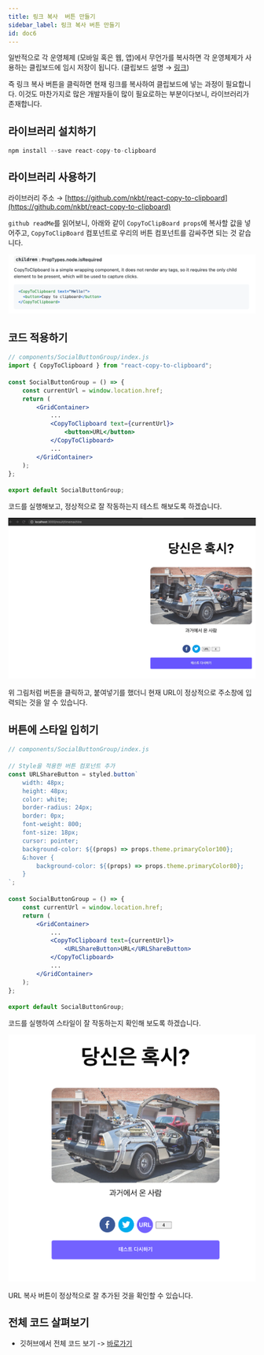 ```yaml
---
title: 링크 복사  버튼 만들기
sidebar_label: 링크 복사 버튼 만들기
id: doc6
---
```


일반적으로 각 운영체제 (모바일 혹은 웹, 앱)에서 무언가를 복사하면 각 운영체제가 사용하는 클립보드에 임시 저장이 됩니다. (클립보드 설명 → [링크](https://ko.wikipedia.org/wiki/%ED%81%B4%EB%A6%BD%EB%B3%B4%EB%93%9C))

즉 링크 복사 버튼을 클릭하면 현재 링크를 복사하여 클립보드에 넣는 과정이 필요합니다. 이것도 마찬가지로 많은 개발자들이 많이 필요로하는 부분이다보니, 라이브러리가 존재합니다.

## 라이브러리 설치하기

```jsx
npm install --save react-copy-to-clipboard
```

## 라이브러리 사용하기

라이브러리 주소 → [https://github.com/nkbt/react-copy-to-clipboard](https://github.com/nkbt/react-copy-to-clipboard)

`github readMe`를 읽어보니, 아래와 같이 `CopyToClipBoard props`에 복사할 값을 넣어주고, `CopyToClipBoard` 컴포넌트로 우리의 버튼 컴포넌트를 감싸주면 되는 것 같습니다.

![./doc6_assets/Screen_Shot_2021-03-30_at_12.34.41_AM.png](./doc6_assets/Screen_Shot_2021-03-30_at_12.34.41_AM.png)

## 코드 적용하기

```jsx
// components/SocialButtonGroup/index.js
import { CopyToClipboard } from "react-copy-to-clipboard";

const SocialButtonGroup = () => {
	const currentUrl = window.location.href;
	return (
		<GridContainer>
			...
			<CopyToClipboard text={currentUrl}>
				<button>URL</button>
			</CopyToClipboard>
			...
		</GridContainer>
	);
};

export default SocialButtonGroup;
```

코드를 실행해보고, 정상적으로 잘 작동하는지 테스트 해보도록 하겠습니다.

![./doc6_assets/Kapture_2021-03-30_at_00.41.23.gif](./doc6_assets/Kapture_2021-03-30_at_00.41.23.gif)

위 그림처럼 버튼을 클릭하고, 붙여넣기를 했더니 현재 URL이 정상적으로 주소창에 입력되는 것을 알 수 있습니다.

## 버튼에 스타일 입히기

```jsx
// components/SocialButtonGroup/index.js

// Style을 적용한 버튼 컴포넌트 추가
const URLShareButton = styled.button`
	width: 48px;
	height: 48px;
	color: white;
	border-radius: 24px;
	border: 0px;
	font-weight: 800;
	font-size: 18px;
	cursor: pointer;
	background-color: ${(props) => props.theme.primaryColor100};
	&:hover {
		background-color: ${(props) => props.theme.primaryColor80};
	}
`;

const SocialButtonGroup = () => {
	const currentUrl = window.location.href;
	return (
		<GridContainer>
			...
			<CopyToClipboard text={currentUrl}>
				<URLShareButton>URL</URLShareButton>
			</CopyToClipboard>
			...
		</GridContainer>
	);
};

export default SocialButtonGroup;
```

코드를 실행하여 스타일이 잘 작동하는지 확인해 보도록 하겠습니다.

![./doc6_assets/Screen_Shot_2021-03-30_at_12.52.01_AM.png](./doc6_assets/Screen_Shot_2021-03-30_at_12.52.01_AM.png)

URL 복사 버튼이 정상적으로 잘 추가된 것을 확인할 수 있습니다.

## 전체 코드 살펴보기

- 깃허브에서 전체 코드 보기 -> [바로가기](https://github.com/CodePotStudio/starter-quiz-app/tree/week06-05)
